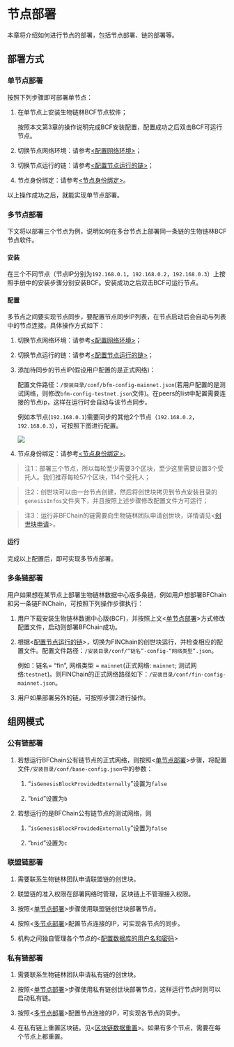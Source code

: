 # 节点部署

本章将介绍如何进行节点的部署，包括节点部署、链的部署等。

## 部署方式

### 单节点部署

按照下列步骤即可部署单节点：

1. 在单节点上安装生物链林BCF节点软件；
   
   按照本文第3章的操作说明完成BCF安装配置，配置成功之后双击BCF可运行节点。
   
2. 切换节点网络环境：请参考[\<配置网络环境\>](/zh/教程/PC全节点教程/Windows/install.md#配置网络环境)；

3. 切换节点运行的链：请参考[\<配置节点运行的链\>](/zh/教程/PC全节点教程/Windows/install.md#配置节点运行的链)；

4. 节点身份绑定：请参考[\<节点身份绑定\>](/zh/教程/PC全节点教程/Windows/install.md#节点身份绑定)。

以上操作成功之后，就能实现单节点部署。

### 多节点部署

下文将以部署三个节点为例，说明如何在多台节点上部署同一条链的生物链林BCF节点软件。

#### 安装

在三个不同节点（节点IP分别为`192.168.0.1`，`192.168.0.2`，`192.168.0.3`）上按照手册中的安装步骤分别安装BCF。安装成功之后双击BCF可运行节点。

#### 配置

多节点之间要实现节点同步，要配置节点同步IP列表，在节点启动后会自动与列表中的节点连接。具体操作方式如下：

1. 切换节点网络环境：请参考[\<配置网络环境\>](/zh/教程/PC全节点教程/Windows/install.md#配置网络环境)；

2. 切换节点运行的链：请参考[\<配置节点运行的链\>](/zh/教程/PC全节点教程/Windows/install.md#配置节点运行的链)；

3. 添加待同步的节点IP(假设用户配置的是正式网络)：
   
   配置文件路径：`/安装目录/conf/bfm-config-mainnet.json`(若用户配置的是测试网络，则修改`bfm-config-testnet.json`文件)。在peers的list中配置需要连接的节点ip，这样在运行时会自动与该节点同步。
   
   例如本节点(`192.168.0.1`)需要同步的其他2个节点（`192.168.0.2`，`192.168.0.3`），可按照下图进行配置。
   
   ![](./media/b1a01d19c2df459055cbdffbb66e6df6.png)

4. 节点身份绑定：请参考[\<节点身份绑定\>](/zh/教程/PC全节点教程/Windows/install.md#节点身份绑定)。

> 注1：部署三个节点，所以每轮至少需要3个区块，至少这里需要设置3个受托人。我们推荐每轮57个区块，114个受托人；

> 注2：创世块可以由一台节点创建，然后将创世块拷贝到节点安装目录的`genesisInfos`文件夹下，并且按照上述步骤修改配置文件方可运行；

> 注3：运行非BFChain的链需要向生物链林团队申请创世块，详情请见\<[创世块申请](/zh/教程/PC全节点教程/Windows/install.md#创世块申请)\>。

#### 运行

完成以上配置后，即可实现多节点部署。

### 多条链部署

用户如果想在某节点上部署生物链林数据中心版多条链，例如用户想部署BFChain和另一条链FINChain，可按照下列操作步骤执行：

1. 用户下载安装生物链林数据中心版(BCF)，并按照上文\<[单节点部署](/zh/教程/PC全节点教程/Windows/deploy.md#单节点部署)\>方式修改配置文件，启动则部署BFChain成功。

2. 根据\<[配置节点运行的链](/zh/教程/PC全节点教程/Windows/install.md#配置节点运行的链)\>，切换为FINChain的创世块运行，并检查相应的配置文件。配置文件路径：`/安装目录/conf/“链名”-config-“网络类型”.json`。
   
   例如：链名= “fin”, 网络类型 = `mainnet`(正式网络: `mainnet`; 测试网络:`testnet`)。则FINChain的正式网络路径如下：`/安装目录/conf/fin-config-mainnet.json`。

3. 用户如果部署另外的链，可按照步骤2进行操作。

## 组网模式

### 公有链部署

1. 若想运行BFChain公有链节点的正式网络，则按照\<[单节点部署](/zh/教程/PC全节点教程/Windows/deploy.md#单节点部署)\>步骤，将配置文件`/安装目录/conf/base-config.json`中的参数：
   
   1. “`isGenesisBlockProvidedExternally`”设置为`false`
   
   2. “`bnid`”设置为`b`

2. 若想运行的是BFChain公有链节点的测试网络，则
   
   1. “`isGenesisBlockProvidedExternally`”设置为`false`
   
   2. “`bnid`”设置为`c`

### 联盟链部署

1. 需要联系生物链林团队申请联盟链的创世块。

2. 联盟链的准入权限在部署网络时管理，区块链上不管理接入权限。

3. 按照\<[单节点部署](/zh/教程/PC全节点教程/Windows/deploy.md#单节点部署)\>步骤使用联盟链创世块部署节点。

4. 按照\<[多节点部署](/zh/教程/PC全节点教程/Windows/deploy.md#多节点部署)\>配置节点连接的IP，可实现各节点的同步。

5. 机构之间独自管理各个节点的\<[配置数据库的用户名和密码](/zh/教程/PC全节点教程/Windows/install.md#配置数据库的用户名和密码)\>

### 私有链部署

1. 需要联系生物链林团队申请私有链的创世块。

2. 按照\<[单节点部署](/zh/教程/PC全节点教程/Windows/deploy.md#单节点部署)\>步骤使用私有链创世块部署节点，这样运行节点时则可以启动私有链。

3. 按照\<[多节点部署](/zh/教程/PC全节点教程/Windows/deploy.md#多节点部署)\>配置节点连接的IP，可实现各节点的同步。

4. 在私有链上重置区块链。见\<[区块链数据重置](/zh/教程/PC全节点教程/Windows/faq.md#区块链数据重置)\>。如果有多个节点，需要在每个节点上都重置。



